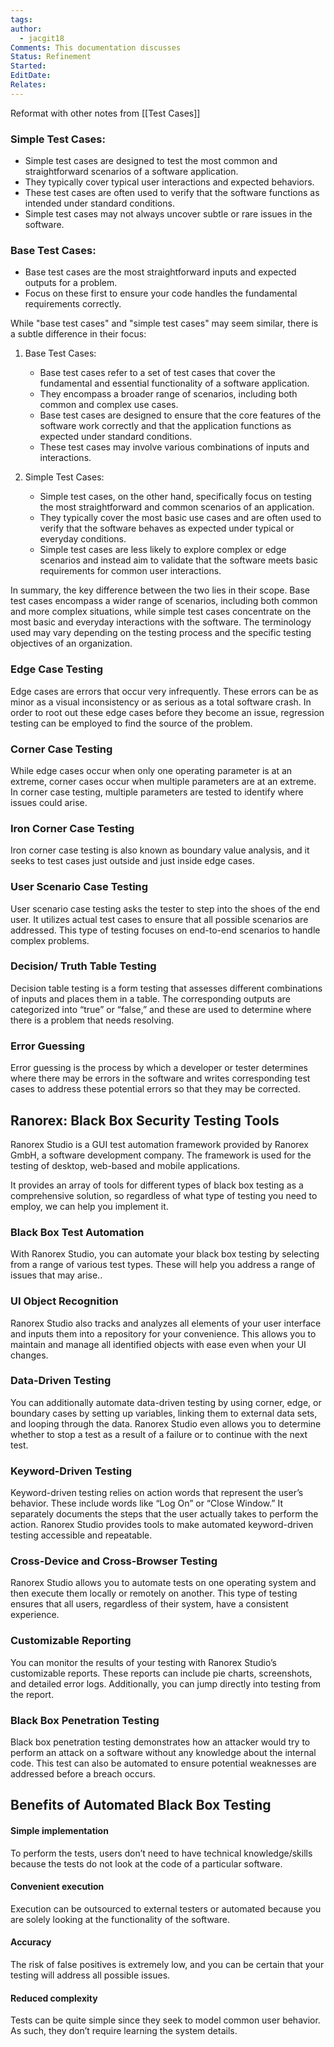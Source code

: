 ```yaml
---
tags: 
author:
  - jacgit18
Comments: This documentation discusses
Status: Refinement
Started: 
EditDate: 
Relates:
---
```

Reformat with other notes from [[Test Cases]]


### Simple Test Cases:

- Simple test cases are designed to test the most common and straightforward scenarios of a software application.
- They typically cover typical user interactions and expected behaviors.
- These test cases are often used to verify that the software functions as intended under standard conditions.
- Simple test cases may not always uncover subtle or rare issues in the software.

### Base Test Cases:

- Base test cases are the most straightforward inputs and expected outputs for a problem.
- Focus on these first to ensure your code handles the fundamental requirements correctly.


While "base test cases" and "simple test cases" may seem similar, there is a subtle difference in their focus:

1. Base Test Cases:
    
    - Base test cases refer to a set of test cases that cover the fundamental and essential functionality of a software application.
    - They encompass a broader range of scenarios, including both common and complex use cases.
    - Base test cases are designed to ensure that the core features of the software work correctly and that the application functions as expected under standard conditions.
    - These test cases may involve various combinations of inputs and interactions.
2. Simple Test Cases:
    
    - Simple test cases, on the other hand, specifically focus on testing the most straightforward and common scenarios of an application.
    - They typically cover the most basic use cases and are often used to verify that the software behaves as expected under typical or everyday conditions.
    - Simple test cases are less likely to explore complex or edge scenarios and instead aim to validate that the software meets basic requirements for common user interactions.

In summary, the key difference between the two lies in their scope. Base test cases encompass a wider range of scenarios, including both common and more complex situations, while simple test cases concentrate on the most basic and everyday interactions with the software. The terminology used may vary depending on the testing process and the specific testing objectives of an organization.




### Edge Case Testing

Edge cases are errors that occur very infrequently. These errors can be as minor as a visual inconsistency or as serious as a total software crash. In order to root out these edge cases before they become an issue, regression testing can be employed to find the source of the problem.


### Corner Case Testing

While edge cases occur when only one operating parameter is at an extreme, corner cases occur when multiple parameters are at an extreme. In corner case testing, multiple parameters are tested to identify where issues could arise.


### Iron Corner Case Testing
Iron corner case testing is also known as boundary value analysis, and it seeks to test cases just outside and just inside edge cases.



### User Scenario Case Testing

User scenario case testing asks the tester to step into the shoes of the end user. It utilizes actual test cases to ensure that all possible scenarios are addressed. This type of testing focuses on end-to-end scenarios to handle complex problems.

### Decision/ Truth Table Testing

Decision table testing is a form testing that assesses different combinations of inputs and places them in a table. The corresponding outputs are categorized into “true” or “false,” and these are used to determine where there is a problem that needs resolving. 


### Error Guessing

Error guessing is the process by which a developer or tester determines where there may be errors in the software and writes corresponding test cases to address these potential errors so that they may be corrected.




## Ranorex: Black Box Security Testing Tools

Ranorex Studio is a GUI test automation framework provided by Ranorex GmbH, a software development company. The framework is used for the testing of desktop, web-based and mobile applications.

It provides an array of tools for different types of black box testing as a comprehensive solution, so regardless of what type of testing you need to employ, we can help you implement it.


### Black Box Test Automation

With Ranorex Studio, you can automate your black box testing by selecting from a range of various test types. These will help you address a range of issues that may arise..

### UI Object Recognition

Ranorex Studio also tracks and analyzes all elements of your user interface and inputs them into a repository for your convenience. This allows you to maintain and manage all identified objects with ease even when your UI changes.


### Data-Driven Testing

You can additionally automate data-driven testing by using corner, edge, or boundary cases by setting up variables, linking them to external data sets, and looping through the data. Ranorex Studio even allows you to determine whether to stop a test as a result of a failure or to continue with the next test.


### Keyword-Driven Testing

Keyword-driven testing relies on action words that represent the user’s behavior. These include words like “Log On” or “Close Window.” It separately documents the steps that the user actually takes to perform the action. Ranorex Studio provides tools to make automated keyword-driven testing accessible and repeatable.


### Cross-Device and Cross-Browser Testing

Ranorex Studio allows you to automate tests on one operating system and then execute them locally or remotely on another. This type of testing ensures that all users, regardless of their system, have a consistent experience.


### Customizable Reporting

You can monitor the results of your testing with Ranorex Studio’s customizable reports. These reports can include pie charts, screenshots, and detailed error logs. Additionally, you can jump directly into testing from the report.


### Black Box Penetration Testing

Black box penetration testing demonstrates how an attacker would try to perform an attack on a software without any knowledge about the internal code. This test can also be automated to ensure potential weaknesses are addressed before a breach occurs.


## Benefits of Automated Black Box Testing

#### Simple implementation

To perform the tests, users don’t need to have technical knowledge/skills because the tests do not look at the code of a particular software.

#### Convenient execution

Execution can be outsourced to external testers or automated because you are solely looking at the functionality of the software.

#### Accuracy

The risk of false positives is extremely low, and you can be certain that your testing will address all possible issues.

#### Reduced complexity

Tests can be quite simple since they seek to model common user behavior. As such, they don’t require learning the system details.